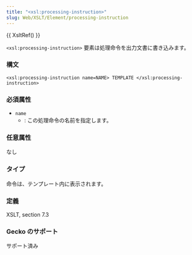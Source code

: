 ```yaml
---
title: "<xsl:processing-instruction>"
slug: Web/XSLT/Element/processing-instruction
---
```

{{ XsltRef() }}

`<xsl:processing-instruction>` 要素は処理命令を出力文書に書き込みます。

### 構文

```
<xsl:processing-instruction name=NAME> TEMPLATE </xsl:processing-instruction>
```

### 必須属性

- `name`
  - : この処理命令の名前を指定します。

### 任意属性

なし

### タイプ

命令は、テンプレート内に表示されます。

### 定義

XSLT, section 7.3

### Gecko のサポート

サポート済み
